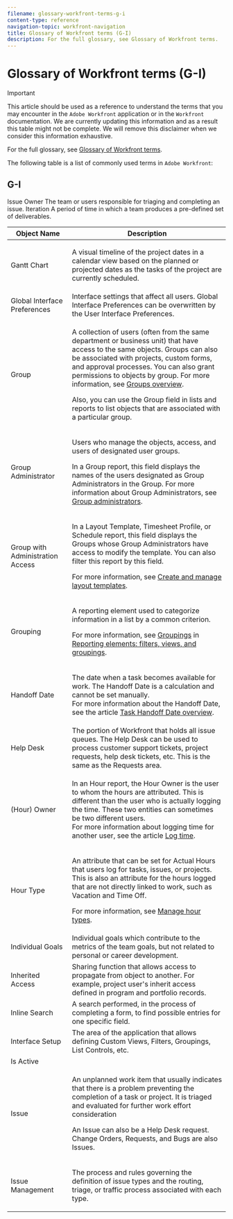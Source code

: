 ```yaml
---
filename: glossary-workfront-terms-g-i
content-type: reference
navigation-topic: workfront-navigation
title: Glossary of Workfront terms (G-I)
description: For the full glossary, see Glossary of Workfront terms.
---
```


# Glossary of Workfront terms (G-I)

>[!IMPORTANT]
>
>This article should be used as a reference to understand the terms that you may encounter in the `Adobe Workfront` application or in the `Workfront` documentation. We are currently&nbsp;updating this information and as a result this table might not be complete. We will remove this disclaimer when we consider this information exhaustive.&nbsp;

For the full glossary, see [Glossary of Workfront terms](../../../workfront-basics/navigate-workfront/workfront-navigation/glossary-of-workfront-terms.md).

The following table is a list of commonly used terms in `Adobe Workfront`:&nbsp;&nbsp;

## G-I

<table cellspacing="15"> 
 <col> 
 <col> 
 <thead> 
  <tr> 
   <th>Object Name</th> 
   <th>Description</th> 
  </tr> 
 </thead> 
 <tbody> 
  <tr> 
   <td>Gantt Chart</td> 
   <td> <p>A visual timeline of the project dates in a calendar view based on the planned or projected dates as the tasks of the project are currently scheduled.</p> </td> 
  </tr> <!--
   Goals A set of business objectives agreed to by the relevant stakeholders.
  --> 
  <tr> 
   <td>Global Interface Preferences</td> 
   <td>Interface settings that affect all users. Global Interface Preferences can be overwritten by the User Interface Preferences.</td> 
  </tr> 
  <tr> 
   <td>Group</td> 
   <td> <p>A collection of users (often from the same department or business unit) that have access to the same objects. Groups can also be associated with projects, custom forms, and approval processes. You can also grant permissions to objects by group. For more information, see <a href="../../../administration-and-setup/manage-groups/groups-overview/groups.md" class="MCXref xref">Groups overview</a>.</p> <p>Also, you can use the Group field in lists and reports to list objects that are associated with a particular group.</p> </td> 
  </tr> 
  <tr> 
   <td> <p>Group Administrator</p> </td> 
   <td> <p>Users who manage the objects, access, and users of designated user groups.</p> <p> In a Group report, this field displays the names of the users designated as Group Administrators in the Group. For more information about Group Administrators, see <a href="../../../administration-and-setup/manage-groups/group-roles/group-administrators.md" class="MCXref xref">Group administrators</a>.</p> </td> 
  </tr> 
  <tr> 
   <td> <p>Group with Administration Access</p> </td> 
   <td> <p> In a Layout Template, Timesheet Profile, or Schedule report, this field displays the Groups whose Group Administrators have access to modify the template. You can also filter this report by this field. </p> <p> For more information, see <a href="../../../administration-and-setup/customize-workfront/use-layout-templates/create-and-manage-layout-templates.md" class="MCXref xref">Create and manage layout templates</a>.</p> </td> 
  </tr> 
  <tr> 
   <td>Grouping</td> 
   <td> <p>A reporting element used to categorize information in a list by a common criterion.</p> <p>For more information, see <a href="../../../reports-and-dashboards/reports/reporting-elements/reporting-elements-filters-views-groupings.md#grouping" class="MCXref xref">Groupings</a> in <a href="../../../reports-and-dashboards/reports/reporting-elements/reporting-elements-filters-views-groupings.md" class="MCXref xref">Reporting elements: filters, views, and groupings</a>.</p> </td> 
  </tr> 
  <tr> 
   <td> <p>Handoff Date</p> </td> 
   <td> <p>The date when a task becomes available for work. The Handoff Date is a calculation and cannot be set manually. <br>For more information about the Handoff Date, see the article <a href="../../../manage-work/tasks/task-information/handoff-task-date.md" class="MCXref xref">Task Handoff Date overview</a>.</p> </td> 
  </tr> 
  <tr> 
   <td>Help Desk</td> 
   <td>The portion of Workfront that holds all issue queues. The Help Desk can be used to process customer support tickets, project requests, help desk tickets, etc. This is the same as the Requests area.</td> 
  </tr> 
  <tr> 
   <td> <p>(Hour) Owner</p> </td> 
   <td> <p>In an Hour report, the&nbsp;Hour Owner is the user to whom the hours are attributed. This is different than the user who is actually logging the time. These two entities can sometimes be two different users. <br>For more information about logging time for another user, see the article <a href="../../../timesheets/create-and-manage-timesheets/log-time.md" class="MCXref xref">Log time</a>.</p> </td> 
  </tr> 
  <tr> 
   <td>Hour Type</td> 
   <td> <p>An attribute that can be set for Actual Hours that users log for tasks, issues, or projects. This is also an attribute for the hours logged that are not directly linked to work, such as Vacation and Time Off.</p> <p>For more information, see <a href="../../../administration-and-setup/set-up-workfront/configure-timesheets-schedules/hour-types.md" class="MCXref xref">Manage hour types</a>.</p> </td> 
  </tr> 
  <tr> 
   <td>Individual Goals</td> 
   <td>Individual goals which contribute to the metrics of the team goals, but not related to personal or career development.</td> 
  </tr> 
  <tr> 
   <td>Inherited Access</td> 
   <td>Sharing function that allows access to propagate from object to another. For example, project user's inherit access defined in program and portfolio records.</td> 
  </tr> 
  <tr> 
   <td>Inline Search</td> 
   <td>A search performed, in the process of completing a form, to find possible entries for one specific field.</td> 
  </tr> 
  <tr> 
   <td>Interface Setup</td> 
   <td>The area of the application that allows defining Custom Views, Filters, Groupings, List Controls, etc.</td> 
  </tr> 
  <tr> 
   <td>Is Active</td> 
   <td>&nbsp;</td> 
  </tr> 
  <tr> 
   <td>Issue</td> 
   <td> <p>An unplanned work item that usually indicates that there is a problem preventing the completion of a task or project. It is triaged and evaluated for further work effort consideration</p> <p>An Issue can also be a Help&nbsp;Desk request. Change Orders, Requests, and Bugs are also Issues.</p> </td> 
  </tr> 
  <tr> 
   <td>Issue Management</td> 
   <td> <p>The process and rules governing the definition of issue types and the routing, triage, or traffic process associated with each type.</p> </td> 
  </tr> Issue Owner The team or users responsible for triaging and completing an issue. Iteration A period of time in which a team produces a pre-defined set of deliverables. 
 </tbody> 
</table>

